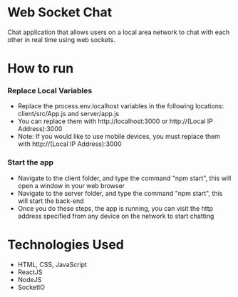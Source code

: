 # Web Socket Chat
Chat application that allows users on a local area network to chat with each other in real time using web sockets. 

# How to run
### Replace Local Variables
* Replace the process.env.localhost variables in the following locations: client/src/App.js and server/app.js
* You can replace them with http://localhost:3000 or http://(Local IP Address):3000
* Note: If you would like to use mobile devices, you must replace them with http://(Local IP Address):3000

### Start the app
* Navigate to the client folder, and type the command "npm start", this will open a window in your web browser
* Navigate to the server folder, and type the command "npm start", this will start the back-end
* Once you do these steps, the app is running, you can visit the http address specified from any device on the network to start chatting
# Technologies Used
* HTML, CSS, JavaScript
* ReactJS
* NodeJS
* SocketIO
